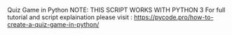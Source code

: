 Quiz Game in Python
NOTE: THIS SCRIPT WORKS WITH PYTHON 3 
For full tutorial and script explaination please visit : https://pycode.pro/how-to-create-a-quiz-game-in-python/
